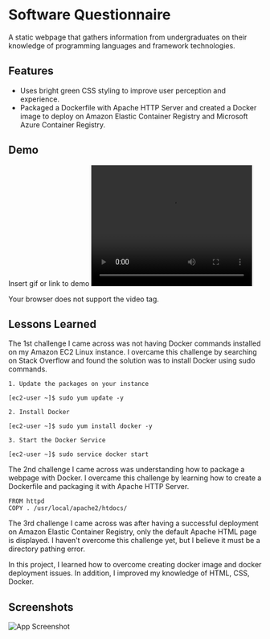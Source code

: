 
# Software Questionnaire

A static webpage that gathers information from undergraduates on 
their knowledge of programming languages and framework technologies.

## Features
- Uses bright green CSS styling to improve user perception and experience.
- Packaged a Dockerfile with Apache HTTP Server and created a Docker image to deploy on Amazon Elastic Container Registry and Microsoft Azure Container Registry.

## Demo

Insert gif or link to demo
<video width="320" height="240" controls>
  <source src="https://user-images.githubusercontent.com/86692163/182771971-7cc08d20-030e-4550-a3d0-13ac1594af6d.mp4" type="video/mp4">

Your browser does not support the video tag.
</video>

## Lessons Learned

The 1st challenge I came across was not having Docker commands installed on my Amazon EC2 Linux instance.
I overcame this challenge by searching on Stack Overflow and found the solution was to install Docker using sudo commands.

    1. Update the packages on your instance

    [ec2-user ~]$ sudo yum update -y

    2. Install Docker

    [ec2-user ~]$ sudo yum install docker -y

    3. Start the Docker Service

    [ec2-user ~]$ sudo service docker start

The 2nd challenge I came across was understanding how to package a webpage with Docker.
I overcame this challenge by learning how to create a Dockerfile and packaging it with Apache HTTP Server.

    FROM httpd
    COPY . /usr/local/apache2/htdocs/

The 3rd challenge I came across was after having a successful deployment on Amazon Elastic Container Registry, only the default Apache HTML page is displayed.
I haven't overcome this challenge yet, but I believe it must be a directory pathing error.

In this project, I learned how to overcome creating docker image and docker deployment issues.
In addition, I improved my knowledge of HTML, CSS, Docker.

## Screenshots

![App Screenshot](https://via.placeholder.com/468x300?text=App+Screenshot+Here)


